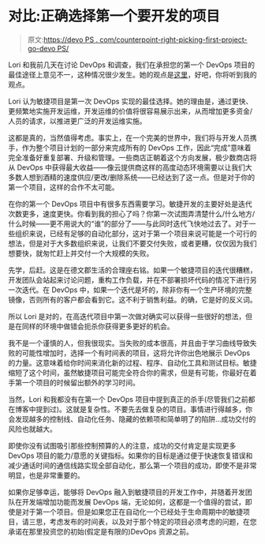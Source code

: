 # 对比:正确选择第一个要开发的项目

> 原文:[https://devo PS . com/counterpoint-right-picking-first-project-go-devo PS/](https://devops.com/counterpoint-right-picking-first-project-go-devops/)

Lori 和我前几天在讨论 DevOps 和调查，我们在承担您的第一个 DevOps 项目的最佳途径上意见不一，这种情况很少发生。她的观点是[这里](https://devops.com/blogs/right-picking-first-project-go-devops/ "Right-Picking the First Project to Go DevOps On")，好吧，你将听到我的观点。

Lori 认为敏捷项目是第一次 DevOps 实现的最佳选择。她的理由是，通过更快、更频繁地实施开发运维，开发运维的价值将很容易展示出来，从而增加更多资金/人员的请求，以推进更广泛的开发运维实施。

这都是真的，当然值得考虑。事实上，在一个完美的世界中，我们将与开发人员携手，作为整个项目计划的一部分来完成所有的 DevOps 工作，因此“完成”意味着完全准备好重复部署、升级和管理。一些商店正朝着这个方向发展，极少数商店将从 DevOps 中获得最大收益——像云提供商这样的高度动态环境需要以让我们大多数人想到酒精的速度供应/更改/删除系统——已经达到了这一点。但是对于你的第一个项目，这样的合作不太可能。

在你的第一个 DevOps 项目中有很多东西需要学习。敏捷开发的主要好处是迭代次数更多，速度更快。你看到我的担心了吗？你第一次试图弄清楚什么/什么地方/什么时候——更不用说大的“谁”的部分了——与此同时迭代飞快地过去了。对于一些组织来说，已经有足够的自动化部分，这对于第一个项目来说可能是一个可行的想法，但是对于大多数组织来说，让我们不要交付失败，或者更糟，仅仅因为我们想要快，就匆忙赶上并交付一个大规模的失败。

先学，后赶。这是在德文郡生活的合理座右铭。如果一个敏捷项目的迭代很糟糕，开发团队会站起来讨论问题，重构工作负载，并在不部署损坏代码的情况下进行另一次迭代。在 DevOps 中，如果一个迭代是坏的，除非你有一个生产环境的完整镜像，否则所有的客户都会看到它。这不利于销售利益。的确，它是好的反义词。

所以 Lori 是对的，在高迭代项目中第一次做对确实可以获得一些很好的想法，但是在同样的环境中做错会扼杀你获得更多更好的机会。

我不是一个谨慎的人，但我很现实。当失败的成本很高，并且由于学习曲线导致失败的可能性增加时，选择一个有时间表的项目，这将允许你出色地展示 DevOps 的力量。这意味着给你时间来消化新的过程、程序、自动化工具和测试目标。敏捷缩短了这个时间，虽然敏捷项目可能完全符合你的需求，但是有可能，你最好在着手第一个项目的时候留出额外的学习时间。

当然，Lori 和我都没有在第一个 DevOps 项目中提到真正的杀手(尽管我们之前都在博客中提到过)。这就是复杂性。不要先去做复杂的项目。事情进行得越多，你会发现越多的控制线、自动化任务、隐藏的依赖项和简单明了的陷阱…成功交付的风险也就越大。

即使你没有试图吸引那些控制预算的人的注意，成功的交付肯定是实现更多 DevOps 项目的能力/意愿的关键指标。如果你的目标是通过便于快速恢复错误和减少通话时间的通信线路实现全部自动化，那么第一个项目的成功，即使不是非常明显，也是非常重要的。

如果你足够幸运，能够将 DevOps 融入到敏捷项目的开发工作中，并随着开发团队在开发端增加功能而发展 DevOps 端，无论如何，这都是一个值得的尝试，即使是对于第一个项目。但是如果您正在自动化一个已经处于生命周期中的敏捷项目，请三思，考虑发布的时间表，以及对于那个特定的项目必须考虑的问题，在您承诺在那里投资您的初始(假定是有限的)DevOps 资源之前。